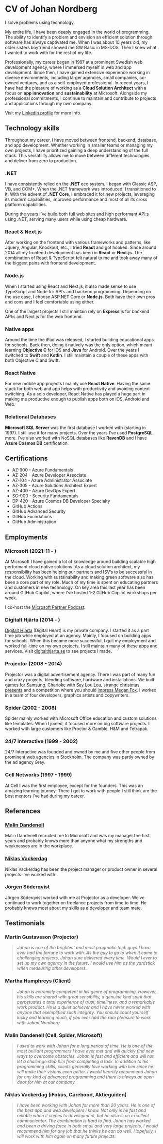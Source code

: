 # CV of Johan Nordberg

I solve problems using technology. 

My entire life, I have been deeply engaged in the world of programming. The ability to identify a problem and envision an efficient solution through software has always captivated me. When I was about 10 years old, my older sisters boyfriend showed me GW Basic in MS-DOS. Then I knew what I wanted to work with for the rest of my life. 

Professionally, my career began in 1997 at a prominent Swedish web development agency, where I immersed myself in web and app development. Since then, I have gained extensive experience working in diverse environments, including larger agencies, small companies, co-owned ventures, and as a self-employed professional. In recent years, I have had the pleasure of working as a **Cloud Solution Architect** with a focus on **app innovation** and **sustainability** at Microsoft. Alongside my professional commitments, I continue to maintain and contribute to projects and applications through my own company.

Visit my [LinkedIn profile](https://linkedin.com/in/webbjohan) for more info.

## Technology skills 

Throughout my career, I have moved between frontend, backend, database, and app development. Whether working in smaller teams or managing my own projects, I have prioritized gaining a deep understanding of the full stack. This versatility allows me to move between different technologies and deliver from zero to production. 

### .NET
I have consistently relied on the **.NET** eco system. I began with Classic ASP, VB, and COM+. When the .NET framework was introduced, I transitioned to it. With the advent of **.NET Core**, I embraced it for new projects, leveraging its modern capabilities, improved performance and most of all its cross platform capabilities.

During the years I’ve build both full web sites and high performant API:s using .NET, serving many users while using cheap hardware.

### React & Next.js
After working on the frontend with various frameworks and patterns, like Jquery, Angular, Knockout, etc., I tried **React** and got hooked. Since around 2014 all my frontend development has been in **React** or **Next.js**. The combination of React & TypeScript felt natural to me and took away many of the biggest pains with frontend development. 

### Node.js
When I started using React and Next.js, it also made sense to use TypeScript and Node for API’s and backend programming. Depending on the use case, I choose ASP.NET Core or **Node.js**. Both have their own pros and cons and I feel comfortable using either. 

One of the largest projects I still maintain rely on **Express** js for backend API:s and Next.js for the web frontend. 

### Native apps
Around the time the iPad was released, I started building educational apps for schools. Back then, doing it natively was the only option, which meant learning **Objective C** for iOS and **Java** for Android. Over the years I switched to **Swift** and **Kotlin**. I still maintain a couple of these apps with both Objective C and Swift.

### React Native
For new mobile app projects I mainly use **React Native**. Having the same stack for both web and app helps with productivity and avoiding context switching. As a solo developer, React Native has played a huge part in making me productive enough to publish apps both on iOS, Android and Web. 

### Relational Databases
**Microsoft SQL Server** was the first database I worked with (starting in 1997). I still use it for many projects. Over the years I’ve used **PostgreSQL** more. I’ve also worked with NoSQL databases like **RavenDB** and I have **Azure Cosmos DB** certification.

## Certifications

* AZ-900 - Azure Fundamentals
* AZ-204 - Azure Developer Associate
* AZ-104 - Azure Administrator Associate
* AZ-305 - Azure Solutions Architect Expert
* AZ-400 - Azure DevOps Expert
* SC-900 - Security Fundamentals
* DP-420 - Azure Cosmos DB Developer Specialty
* GitHub Actions
* GitHub Advanced Security
* GitHub Foundations
* GitHub Administration

## Employments

### Microsoft (2021-11 - )
At Microsoft I have gained a lot of knowledge around building scalable high performant cloud native solutions. As a cloud solution architect, my responsibility has been helping our partners and ISV’s to be successful in the cloud. Working with sustainability and making green software also has been a core part of my role. Much of my time is spent on educating partners and customers in new technology. On key area this last year has been around GitHub Copilot, where I've hosted 1-2 GitHub Copilot workshops per week.

I co-host the [Microsoft Partner Podcast](https://aka.ms/partnerpodden). 

### Digitalt Hjärta (2014 - )
[Digitalt Hjärta](https://digitalthjarta.se) (Digital Heart) is my private company. I started it as a part time job while employed at an agency. Mainly, I focused on building apps for schools. When this became more successful, I quit my employment and worked full-time on my own projects. I still maintain many of these apps and services. Visit [digitalthjarta.se](https://digitalthjarta.se) to see projects I made.

### Projector (2008 - 2014)
Projector was a digital advertisement agency. There I was part of many fun and crazy projects, blending software, hardware and installations. We built [games for Samsung](https://www.youtube.com/watch?v=9Qq_yYDBjWo), [Charioke with Say Lou Lou](https://vimeo.com/262992557), strange [christmas presents](https://www.youtube.com/watch?v=9PGIitOX1i8) and a competition where you should [impress Megan Fox](https://www.youtube.com/watch?v=k-n0ibhbxTA). I worked in a team of four developers, graphics artists and copywriters.

### Spider (2002 - 2008)
Spider mainly worked with Microsoft Office education and custom solutions like templates. When I joined, it focused more on big software projects. I worked with large customers like Proctor & Gamble, H&M and Tetrapak.

### 24/7 Interactive (1999 - 2002)
24/7 Interactive was founded and owned by me and five other people from prominent web agencies in Stockholm. The company was partly owned by the ad agency Grey. 

### Cell Networks (1997 - 1999)
At Cell I was the first employee, except for the founders. This was an amazing learning journey. There I got to work with people I still think are the best mentors I’ve had during my career. 

## References

### [Malin Dandenell](https://www.linkedin.com/in/malindandenell/)
Malin Dandenell recruited me to Microsoft and was my manager the first years and probably knows more than anyone what my strengths and weaknesses are in the workplace. 

### [Niklas Vackerdag](https://www.linkedin.com/in/nickevackerdag/)
Niklas Vackerdag has been the project manager or product owner in several projects I’ve worked with. 

### [Jörgen Söderqvist](https://www.linkedin.com/in/jorgen-soderqvist/)
Jörgen Söderqvist worked with me at Projector as a developer. We’ve continued to work together on freelance projects from time to time. He probably knows most about my skills as a developer and team mate. 

## Testimonials

### Martin Gustavsson (Projector)
> *Johan is one of the brightest and most pragmatic tech guys I have ever had the fortune to work with. As the guy to go to when it came to challenging projects, Johan sure delivered every time. Would I ever to set up my own agency in the future, I would use him as the yardstick when measuring other developers.*

### Martha Humphreys (Client)
> *Johan is extremely competent in his genre of programming. However, his skills are shared with great sensibility, a genuine kind spirit that perpetuates a total experience of trust, timeliness, and a remarkable work product. He is a quiet achiever and I have never worked with anyone that exemplified such integrity. You should count yourself lucky and learning much, if you ever had the rare pleasure to work with Johan Nordberg.*

### Malin Dandenell (Cell, Spider, Microsoft)
> *I used to work with Johan for a long period of time. He is one of the most brilliant programmers I have ever met and will quickly find new ways to overcome obstacles. Johan is fast and efficient and will not let a challenge stop him from completing a task. In addition to his programming skills, clients generally love working with him since he will make their visions even better. I would heartily recommend Johan for any kind of advanced programming and there is always an open door for him at our company.*

### Niklas Vackerdag (iFokus, Carehood, Aktieguiden)
> *I have been working with Johan for more than 20 years. He is one of the best app and web developers I know. Not only is he fast and reliable when it comes to development, but he also is an excellent communicator. The combination is hard to find. Johan has worked and been a driving force in both small and very large projects. I would recommend him for any job that he thinks he can do well. Hopefully, I will work with him again on many future projects.*
